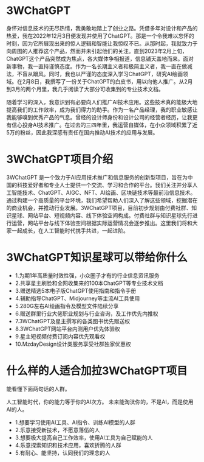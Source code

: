 # 3WChatGPT
身怀对信息技术的无尽热情，我勇敢地踏上了创业之路。凭借多年对设计和产品的热爱，我在2022年12月3日便发现并使用了ChatGPT。那是一个令我难以忘怀的时刻，因为它所展现出来的惊人逻辑和智能让我惊叹不已。从那时起，我就致力于向周围的人推荐这个产品，然而并未引起他们的关注。直到2023年2月上旬，ChatGPT这个产品突然成为焦点，各大媒体争相报道，信息铺天盖地而来。面对新事物，我一直持谨慎态度。作为一名长期主义者和极简主义者，我一直在做减法，不盲从跟风。同时，我也以严谨的态度深入学习ChatGPT，研究AI绘画领域。在2月8日，我撰写了一份关于ChatGPT的白皮书，用以向他人推广。从2月到3月的两个月里，我几乎阅读了大部分可收集到的专业技术文档。

随着学习的深入，我意识到有必要向人们推广AI技术应用。这些技术真的能极大地提高我们的工作效率，成为我们得力的助手。作为一名产品经理，我的职业敏感让我能够嗅到优秀产品的气息。曾经的设计师身份和设计公司的经营者经历，让我更有信心投身AI技术推广。在过去的三四年里，我运营自媒体，在小众领域积累了近5万的粉丝，因此我深感有责任在国内推动AI技术的应用与发展。

# 3WChatGPT项目介绍

3WChatGPT 是一个致力于AI应用技术推广和信息服务的创新型项目，旨在为中国的科技爱好者和专业人士提供一个交流、学习和合作的平台。我们关注并分享人工智能技术、ChatGPT、AIGC、NFT、AI绘画、区块链技术等最前沿信息技术。通过构建一个高质量的平台环境，我们希望帮助人们深入了解这些领域，挖掘潜在的商业机会，并推动行业发展。3WChatGPT项目，目前初步规划由付费社群、知识星球、网站平台、短视频内容、线下体验空间构成。付费社群与知识星球先行进行运营，网站平台与线下体验空间根据实际运营情况会逐步推出。这里我们将和大家一起成长，在人工智能时代携手共进，一起进阶。

# 3WChatGPT知识星球可以带给你什么

* 1.为期1年高质量时效性强，小众圈子才有的行业信息资讯服务
* 2.共享星主刷脸和全网收集来的100本ChatGPT等专业技术文档
* 3.赠送精选5本电子版ChatGPT使用指南和指令手册
* 4.辅助指导ChatGPT、Midjourney等主流AI工具使用
* 5.280G左右AI绘画指令及模型文件陆续分享
* 6.赠送群里行业大佬职业规划与行业咨询，及工作优先内推权
* 7.3WChatGPT及星主撰写的各类图书优先赠送权
* 8.3WChatGPT网站平台内测用户优先体验权
* 9.星主短视频付费订阅内容优先观看权
* 10.MzdayDesign设计类服务享受社群独家优惠权

# 什么样的人适合加拉3WChatGPT项目

能看懂下面两句话的人群。

人工智能时代，你的能力等于你的AI次方。
未来能淘汰你的，不是AI，而是使用AI的人。

* 1.想要学习使用AI工具、AI指令、训练AI模型的人群
* 2.乐意接受新技术，不愿意落伍的人
* 3.想要极大提高自己工作效率，使用AI工具为自己赋能的人
* 4.乐意探索知识和技术应用，喜欢折腾的人群
* 5.有耐心、能坚持，认同我们的理念的人






